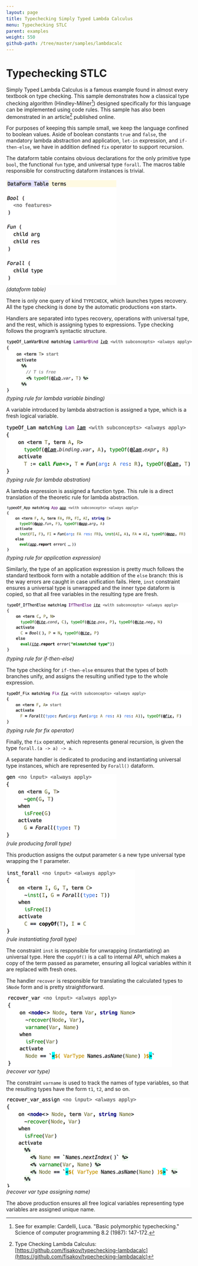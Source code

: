 ```yaml
---
layout: page
title: Typechecking Simply Typed Lambda Calculus
menu: Typechecking STLC
parent: examples
weight: 550
github-path: /tree/master/samples/lambdacalc
---
```


# Typechecking STLC

Simply Typed Lambda Calculus is a famous example found in almost every textbook on type checking. This sample demonstrates how a classical type checking algorithm (Hindley-Milner[^hm]) designed specifically for this language can be implemented using code rules. This sample has also been demonstrated in an article[^tclc] published online.

For purposes of keeping this sample small, we keep the language confined to boolean values. Aside of boolean constants `true` and `false`, the mandatory lambda abstraction and application, `let-in` expression, and `if-then-else`, we have in addition defined `fix` operator to support recursion.

The dataform table contains obvious declarations for the only primitive type `bool`, the functional `fun` type, and universal type `forall`. The macros table responsible for constructing dataform instances is trivial.

![](img/ex-stlc-dataformtable-300.png)  
_(dataform table)_

There is only one query of kind `TYPECHECK`, which launches types recovery. All the type checking is done by the automatic productions «on start». 

Handlers are separated into types recovery, operations with universal type, and the rest, which is assigning types to expressions. Type checking follows the program’s syntactic structure.

![](img/ex-stlc-lambdavar-600.png)  
_(typing rule for lambda variable binding)_

A variable introduced by lambda abstraction is assigned a type, which is a fresh  logical variable.

![](img/ex-stlc-lambdaabs-500.png)  
_(typing rule for lambda abstration)_

A lambda expression is assigned a function type. This rule is a direct translation of the theoretic rule for lambda abstraction. 

![](img/ex-stlc-app-700.png)  
_(typing rule for application expression)_

Similarly, the type of an application expression is pretty much follows the standard textbook form with a notable addition of the `else` branch: this is the way errors are caught in case unification fails. Here, `inst` constraint ensures a universal type is unwrapped and the inner type dataform is copied, so that all free variables in the resulting type are fresh.

![](img/ex-stlc-ifthenelse-650.png)  
_(typing rule for if-then-else)_

The type checking for `if-then-else` ensures that the types of both branches unify, and assigns the resulting unified type to the whole expression.

![](img/ex-stlc-fix-650.png)  
_(typing rule for fix operator)_

Finally, the `fix` operator, which represents general recursion, is given the type `forall.(a -> a) -> a`. 

A separate handler is dedicated to producing and instantiating universal type instances, which are represented by `Forall()` dataform. 

![](img/ex-stlc-gen-300.png)  
_(rule producing forall type)_

This production assigns the output parameter `G` a new type universal type wrapping the `T` parameter. 

![](img/ex-stlc-instforall-350.png)  
_(rule instantiating forall type)_

The constraint `inst` is responsible for unwrapping (instantiating) an universal type. Here the `copyOf()` is a call to internal API, which makes a copy of the term passed as parameter, ensuring all logical variables within it are replaced with fresh ones.  

The handler `recover` is responsible for translating the calculated types to `SNode` form and is pretty straightforward. 

![](img/ex-stlc-recovervar-450.png)  
_(recover var type)_

The constraint `varname` is used to track the names of type variables, so that the resulting types have the form `t1`, `t2`, and so on.

![](img/ex-stlc-recovervarassign-500.png)  
_(recover var type assigning name)_

The above production ensures all free logical variables representing type variables are assigned unique name.

[^hm]: See for example: Cardelli, Luca. "Basic polymorphic typechecking." Science of computer programming 8.2 (1987): 147-172.
[^tclc]: Type Checking Lambda Calculus: [https://github.com/fisakov/typechecking-lambdacalc](https://github.com/fisakov/typechecking-lambdacalc)
